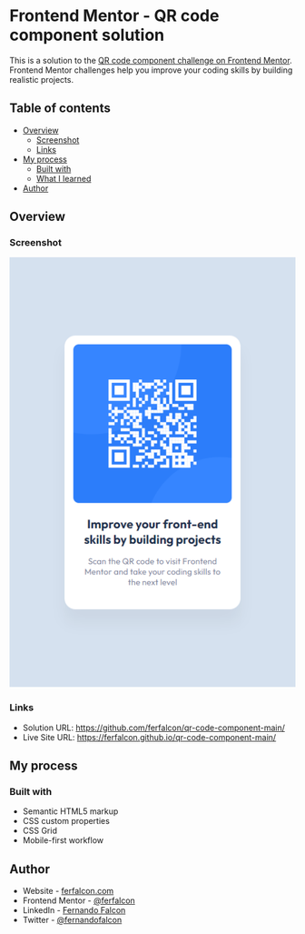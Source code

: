 # Frontend Mentor - QR code component solution

This is a solution to the [QR code component challenge on Frontend Mentor](https://www.frontendmentor.io/challenges/qr-code-component-iux_sIO_H). Frontend Mentor challenges help you improve your coding skills by building realistic projects. 

## Table of contents

- [Overview](#overview)
  - [Screenshot](#screenshot)
  - [Links](#links)
- [My process](#my-process)
  - [Built with](#built-with)
  - [What I learned](#what-i-learned)
- [Author](#author)

## Overview

### Screenshot

![](./screenshot.png)

### Links

- Solution URL: https://github.com/ferfalcon/qr-code-component-main/
- Live Site URL: https://ferfalcon.github.io/qr-code-component-main/

## My process

### Built with

- Semantic HTML5 markup
- CSS custom properties
- CSS Grid
- Mobile-first workflow

## Author

- Website - [ferfalcon.com](http://ferfalcon.com/)
- Frontend Mentor - [@ferfalcon](https://www.frontendmentor.io/profile/ferfalcon/)
- LinkedIn - [Fernando Falcon](https://www.linkedin.com/in/fernandofalcon/)
- Twitter - [@fernandofalcon](https://www.twitter.com/fernandofalcon/)